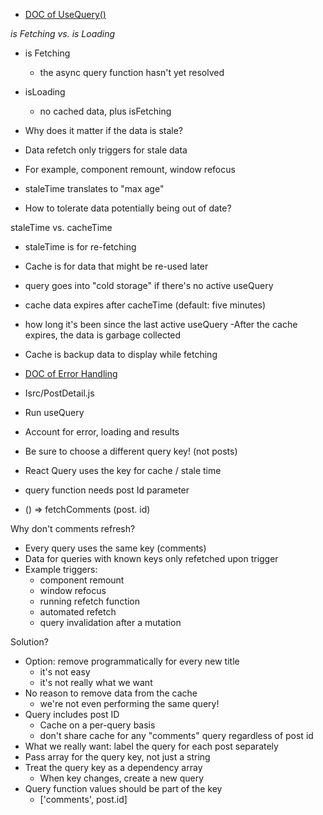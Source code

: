 - [DOC of UseQuery()](https://tanstack.com/query/latest/docs/react/reference/useQuery)

_is Fetching vs. is Loading_

- is Fetching
  - the async query function hasn't yet resolved
- isLoading

  - no cached data, plus isFetching

- Why does it matter if the data is stale?
- Data refetch only triggers for stale data
- For example, component remount, window refocus
- staleTime translates to "max age"
- How to tolerate data potentially being out of date?

staleTime vs. cacheTime

- staleTime is for re-fetching
- Cache is for data that might be re-used later
- query goes into "cold storage" if there's no active useQuery
- cache data expires after cacheTime (default: five minutes)
- how long it's been since the last active useQuery
  -After the cache expires, the data is garbage collected
- Cache is backup data to display while fetching

- [DOC of Error Handling](https://tanstack.com/query/latest/docs/react/guides/query-retries?from=reactQueryV3&original=https%3A%2F%2Ftanstack.com%2Fquery%2Fv3%2Fdocs%2Fguides%2Fquery-retries)

- Isrc/PostDetail.js
- Run useQuery
- Account for error, loading and results
- Be sure to choose a different query key! (not posts)
- React Query uses the key for cache / stale time
- query function needs post Id parameter
- () => fetchComments (post. id)

Why don't comments refresh?

- Every query uses the same key (comments)
- Data for queries with known keys only refetched upon trigger
- Example triggers:
  - component remount
  - window refocus
  - running refetch function
  - automated refetch
  - query invalidation after a mutation

Solution?

- Option: remove programmatically for every new title
  - it's not easy
  - it's not really what we want
- No reason to remove data from the cache
  - we're not even performing the same query!
- Query includes post ID
  - Cache on a per-query basis
  - don't share cache for any "comments" query regardless of post id
- What we really want: label the query for each post separately
- Pass array for the query key, not just a string
- Treat the query key as a dependency array
  - When key changes, create a new query
- Query function values should be part of the key
  - ['comments', post.id]


